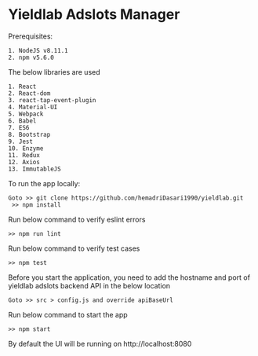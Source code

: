 # Yieldlab Adslots Manager

Prerequisites:
	
	1. NodeJS v8.11.1
	2. npm v5.6.0

The below libraries are used

	1. React
	2. React-dom
	3. react-tap-event-plugin
	4. Material-UI
	5. Webpack
	6. Babel
	7. ES6
	8. Bootstrap
	9. Jest
	10. Enzyme
	11. Redux
	12. Axios
	13. ImmutableJS

To run the app locally:	

	Goto >> git clone https://github.com/hemadriDasari1990/yieldlab.git
     >> npm install

Run below command to verify eslint errors

	>> npm run lint

Run below command to verify test cases

	>> npm test

Before you start the application, you need to add the hostname and port of yieldlab adslots backend API in the below location

	Goto >> src > config.js and override apiBaseUrl

Run below command to start the app

	>> npm start

By default the UI will be running on http://localhost:8080

